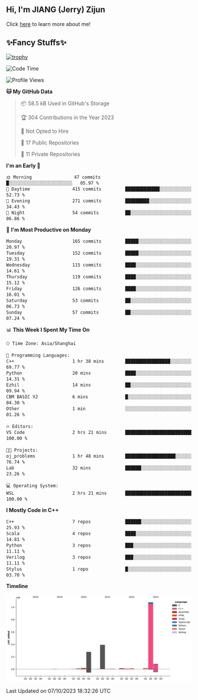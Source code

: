 ## Hi, I'm JIANG (Jerry) Zijun

Click [here](https://jzjerry.github.io/about/) to learn more about me!

## ✨Fancy Stuffs✨
[![trophy](https://github-profile-trophy.vercel.app/?username=jzjerry&theme=onedark)](https://github.com/ryo-ma/github-profile-trophy)
<!--START_SECTION:waka-->
![Code Time](http://img.shields.io/badge/Code%20Time-45%20hrs%2046%20mins-blue)

![Profile Views](http://img.shields.io/badge/Profile%20Views-0-blue)

**🐱 My GitHub Data** 

> 📦 58.5 kB Used in GitHub's Storage 
 > 
> 🏆 304 Contributions in the Year 2023
 > 
> 🚫 Not Opted to Hire
 > 
> 📜 17 Public Repositories 
 > 
> 🔑 11 Private Repositories 
 > 
**I'm an Early 🐤** 

```text
🌞 Morning                47 commits          █░░░░░░░░░░░░░░░░░░░░░░░░   05.97 % 
🌆 Daytime                415 commits         █████████████░░░░░░░░░░░░   52.73 % 
🌃 Evening                271 commits         █████████░░░░░░░░░░░░░░░░   34.43 % 
🌙 Night                  54 commits          ██░░░░░░░░░░░░░░░░░░░░░░░   06.86 % 
```
📅 **I'm Most Productive on Monday** 

```text
Monday                   165 commits         █████░░░░░░░░░░░░░░░░░░░░   20.97 % 
Tuesday                  152 commits         █████░░░░░░░░░░░░░░░░░░░░   19.31 % 
Wednesday                115 commits         ████░░░░░░░░░░░░░░░░░░░░░   14.61 % 
Thursday                 119 commits         ████░░░░░░░░░░░░░░░░░░░░░   15.12 % 
Friday                   126 commits         ████░░░░░░░░░░░░░░░░░░░░░   16.01 % 
Saturday                 53 commits          ██░░░░░░░░░░░░░░░░░░░░░░░   06.73 % 
Sunday                   57 commits          ██░░░░░░░░░░░░░░░░░░░░░░░   07.24 % 
```


📊 **This Week I Spent My Time On** 

```text
🕑︎ Time Zone: Asia/Shanghai

💬 Programming Languages: 
C++                      1 hr 38 mins        █████████████████░░░░░░░░   69.77 % 
Python                   20 mins             ████░░░░░░░░░░░░░░░░░░░░░   14.31 % 
Ezhil                    14 mins             ██░░░░░░░░░░░░░░░░░░░░░░░   09.94 % 
CBM BASIC V2             6 mins              █░░░░░░░░░░░░░░░░░░░░░░░░   04.30 % 
Other                    1 min               ░░░░░░░░░░░░░░░░░░░░░░░░░   01.26 % 

🔥 Editors: 
VS Code                  2 hrs 21 mins       █████████████████████████   100.00 % 

🐱‍💻 Projects: 
oj_problems              1 hr 48 mins        ███████████████████░░░░░░   76.74 % 
Lab                      32 mins             ██████░░░░░░░░░░░░░░░░░░░   23.26 % 

💻 Operating System: 
WSL                      2 hrs 21 mins       █████████████████████████   100.00 % 
```

**I Mostly Code in C++** 

```text
C++                      7 repos             ██████░░░░░░░░░░░░░░░░░░░   25.93 % 
Scala                    4 repos             ████░░░░░░░░░░░░░░░░░░░░░   14.81 % 
Python                   3 repos             ███░░░░░░░░░░░░░░░░░░░░░░   11.11 % 
Verilog                  3 repos             ███░░░░░░░░░░░░░░░░░░░░░░   11.11 % 
Stylus                   1 repo              █░░░░░░░░░░░░░░░░░░░░░░░░   03.70 % 
```



**Timeline**

![Lines of Code chart](https://raw.githubusercontent.com/Jzjerry/Jzjerry/main/assets/bar_graph.png)


 Last Updated on 07/10/2023 18:32:26 UTC
<!--END_SECTION:waka-->
